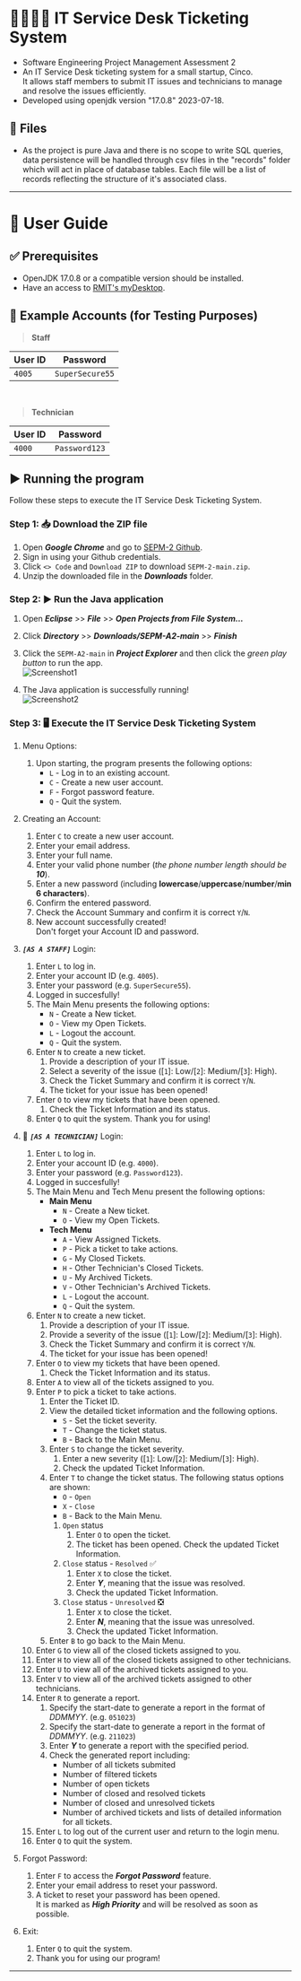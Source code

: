 # 👨‍💻👩‍💻 IT Service Desk Ticketing System
- Software Engineering Project Management Assessment 2
- An IT Service Desk ticketing system for a small startup, Cinco. 
<br/>It allows staff members to submit IT issues and technicians to manage and resolve the issues efficiently.
- Developed using openjdk version "17.0.8" 2023-07-18.

## 📁 Files
- As the project is pure Java and there is no scope to write SQL queries, data persistence will be handled through csv files in the "records" folder which will act in place of database tables. Each file will be a list of records reflecting the structure of it's associated class.


---
# 📄 User Guide
## ✅ Prerequisites 
- OpenJDK 17.0.8 or a compatible version should be installed.
- Have an access to [RMIT's myDesktop](https://mydesktop.rmit.edu.au/).

## 🔢 Example Accounts (for Testing Purposes)

> **Staff**

| User ID  | Password  |
|---|---|
| `4005`  | `SuperSecure55`  |


<br/>

> **Technician**

| User ID  | Password  |
|---|---|
| `4000`  | `Password123`  |


## ▶ Running the program
Follow these steps to execute the IT Service Desk Ticketing System.

### Step 1: 📥 Download the ZIP file
1. Open ***Google Chrome*** and go to [SEPM-2 Github](https://github.com/RMITJake/SEPM-A2).
2. Sign in using your Github credentials.
3. Click `<> Code` and `Download ZIP` to download `SEPM-2-main.zip`.
4. Unzip the downloaded file in the ***Downloads*** folder. 

### Step 2: ▶ Run the Java application
1. Open ***Eclipse*** >> ***File*** >> ***Open Projects from File System...***
2. Click ***Directory*** >> ***Downloads/SEPM-A2-main*** >> ***Finish***
3. Click the `SEPM-A2-main` in ***Project Explorer*** and then click the *green play button* to run the app.
<br/>![Screenshot1](https://github.com/RMITJake/SEPM-A2/blob/1a7c87126fa5b65ae0fc21d96013e39ac71f0d00/Screen%20Shot%2056.png) 

4. The Java application is successfully running!
<br/>![Screenshot2](https://github.com/RMITJake/SEPM-A2/blob/579735a7708b685596d7f76bca497ac8bb4c82f4/Screen%20Shot%2057.png) 

### Step 3: 🖥 Execute the IT Service Desk Ticketing System
1. Menu Options: 
    1. Upon starting, the program presents the following options:
        - `L` - Log in to an existing account.
        - `C` - Create a new user account.
        - `F` - Forgot password feature.
        - `Q` - Quit the system.

2. Creating an Account:
    1. Enter `C` to create a new user account.
    2. Enter your email address.
    3. Enter your full name.
    4. Enter your valid phone number (*the phone number length should be **10***).
    5. Enter a new password (including **lowercase**/**uppercase**/**number**/**min 6 characters**).
    6. Confirm the entered password.
    7. Check the Account Summary and confirm it is correct `Y`/`N`.
    8. New account successfully created! <br/>Don't forget your Account ID and password.

3. ***`[AS A STAFF]`*** Login:
    1. Enter `L` to log in.
    2. Enter your account ID (e.g. `4005`).
    3. Enter your password (e.g. `SuperSecure55`).
    4. Logged in succesfully!
    5. The Main Menu presents the following options:
        - `N` - Create a New ticket.
        - `O` - View my Open Tickets.
        - `L` - Logout the account.
        - `Q` - Quit the system.
    6. Enter `N` to create a new ticket.
        1. Provide a description of your IT issue.
        2. Select a severity of the issue ([`1`]: Low/[`2`]: Medium/[`3`]: High).
        3. Check the Ticket Summary and confirm it is correct `Y`/`N`.
        4. The ticket for your issue has been opened! 
    7. Enter `O` to view my tickets that have been opened.
        1. Check the Ticket Information and its status.
    8. Enter `Q` to quit the system. Thank you for using!

4. 🔐 ***`[AS A TECHNICIAN]`*** Login:
    1. Enter `L` to log in.
    2. Enter your account ID (e.g. `4000`).
    3. Enter your password (e.g. `Password123`).
    4. Logged in succesfully!
    5. The Main Menu and Tech Menu present the following options:
        - **Main Menu**
            - `N` - Create a New ticket.
            - `O` - View my Open Tickets.
        - **Tech Menu**
            - `A` - View Assigned Tickets.
            - `P` - Pick a ticket to take actions.
            - `G` - My Closed Tickets.
            - `H` - Other Technician's Closed Tickets.
            - `U` - My Archived Tickets.
            - `V` - Other Technician's Archived Tickets.
            - `L` - Logout the account.
            - `Q` - Quit the system.
    6. Enter `N` to create a new ticket.
        1. Provide a description of your IT issue.
        2. Provide a severity of the issue ([`1`]: Low/[`2`]: Medium/[`3`]: High).
        3. Check the Ticket Summary and confirm it is correct `Y`/`N`.
        4. The ticket for your issue has been opened! 
    7. Enter `O` to view my tickets that have been opened.
        1. Check the Ticket Information and its status.
    8. Enter `A` to view all of the tickets assigned to you.
    9. Enter `P` to pick a ticket to take actions.
        1. Enter the Ticket ID.
        2. View the detailed ticket information and the following options.
            - `S` - Set the ticket severity.
            - `T` - Change the ticket status.
            - `B` - Back to the Main Menu.
        3. Enter `S` to change the ticket severity.
            1. Enter a new severity ([`1`]: Low/[`2`]: Medium/[`3`]: High).
            2. Check the updated Ticket Information.
        4. Enter `T` to change the ticket status. The following status options are shown:
            - `O` - `Open`
            - `X` - `Close`
            - `B` - Back to the Main Menu.<br/>
            1. `Open` status
                1. Enter `O` to open the ticket.
                2. The ticket has been opened. Check the updated Ticket Information.
            2. `Close` status - `Resolved` ✅
                1. Enter `X` to close the ticket.
                2. Enter ***Y***, meaning that the issue was resolved.
                3. Check the updated Ticket Information.
            3. `Close` status - `Unresolved` ❎
                1. Enter `X` to close the ticket.
                2. Enter ***N***, meaning that the issue was unresolved.
                3. Check the updated Ticket Information.
        5. Enter `B` to go back to the Main Menu.
    10. Enter `G` to view all of the closed tickets assigned to you.
    11. Enter `H` to view all of the closed tickets assigned to other technicians.
    12. Enter `U` to view all of the archived tickets assigned to you.
    13. Enter `V` to view all of the archived tickets assigned to other technicians.
    14. Enter `R` to generate a report.
        1. Specify the start-date to generate a report in the format of *DDMMYY*. (e.g. `051023`)
        2. Specify the start-date to generate a report in the format of *DDMMYY*. (e.g. `211023`)
        3. Enter ***Y*** to generate a report with the specified period.
        4. Check the generated report including:
            - Number of all tickets submited
            - Number of filtered tickets
            - Number of open tickets
            - Number of closed and resolved tickets
            - Number of closed and unresolved tickets
            - Number of archived tickets
            and lists of detailed information for all tickets.
    14. Enter `L` to log out of the current user and return to the login menu.
    15. Enter `Q` to quit the system. 


4. Forgot Password:
    1. Enter `F` to access the ***Forgot Password*** feature.
    2. Enter your email address to reset your password.
    3. A ticket to reset your password has been opened.<br/>It is marked as ***High Priority*** and will be resolved as soon as possible.


5. Exit:
    1. Enter `Q` to quit the system.
    2. Thank you for using our program!


---
